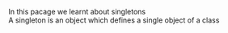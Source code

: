In this pacage we learnt about singletons<br />
A singleton is an object which defines a single object of a class
